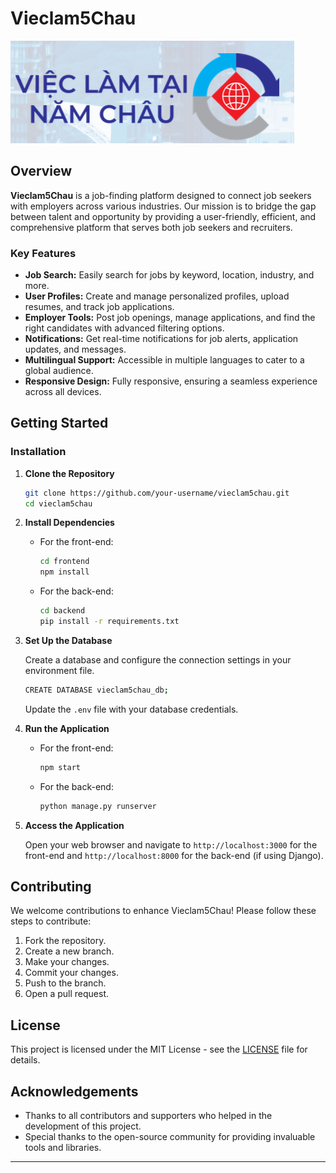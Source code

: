 # Vieclam5Chau

![Vieclam5Chau Logo](anhlogo.png) 
## Overview

**Vieclam5Chau** is a job-finding platform designed to connect job seekers with employers across various industries. Our mission is to bridge the gap between talent and opportunity by providing a user-friendly, efficient, and comprehensive platform that serves both job seekers and recruiters.

### Key Features

- **Job Search:** Easily search for jobs by keyword, location, industry, and more.
- **User Profiles:** Create and manage personalized profiles, upload resumes, and track job applications.
- **Employer Tools:** Post job openings, manage applications, and find the right candidates with advanced filtering options.
- **Notifications:** Get real-time notifications for job alerts, application updates, and messages.
- **Multilingual Support:** Accessible in multiple languages to cater to a global audience.
- **Responsive Design:** Fully responsive, ensuring a seamless experience across all devices.

## Getting Started

### Installation

1. **Clone the Repository**

   ```bash
   git clone https://github.com/your-username/vieclam5chau.git
   cd vieclam5chau
   ```

2. **Install Dependencies**

   - For the front-end:

     ```bash
     cd frontend
     npm install
     ```

   - For the back-end:

     ```bash
     cd backend
     pip install -r requirements.txt
     ```

3. **Set Up the Database**

   Create a database and configure the connection settings in your environment file.

   ```bash
   CREATE DATABASE vieclam5chau_db;
   ```

   Update the `.env` file with your database credentials.

4. **Run the Application**

   - For the front-end:

     ```bash
     npm start
     ```

   - For the back-end:

     ```bash
     python manage.py runserver
     ```

5. **Access the Application**

   Open your web browser and navigate to `http://localhost:3000` for the front-end and `http://localhost:8000` for the back-end (if using Django).

## Contributing

We welcome contributions to enhance Vieclam5Chau! Please follow these steps to contribute:

1. Fork the repository.
2. Create a new branch. 
3. Make your changes.
4. Commit your changes.
5. Push to the branch.
6. Open a pull request.

## License

This project is licensed under the MIT License - see the [LICENSE](LICENSE) file for details.

## Acknowledgements

- Thanks to all contributors and supporters who helped in the development of this project.
- Special thanks to the open-source community for providing invaluable tools and libraries.

---
